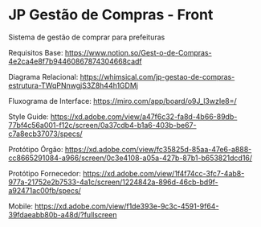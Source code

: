 # JP Gestão de Compras - Front

Sistema de gestão de comprar para prefeituras

Requisitos Base:
https://www.notion.so/Gest-o-de-Compras-4e2ca4e8f7b94460867874304668cadf


Diagrama Relacional:
https://whimsical.com/jp-gestao-de-compras-estrutura-TWqPNnwgjS3Z8h44h1GDMj


Fluxograma de Interface:
https://miro.com/app/board/o9J_l3wzIe8=/


Style Guide:
https://xd.adobe.com/view/a47f6c32-fa8d-4b66-89db-77bf4c56a001-f12c/screen/0a37cdb4-b1a6-403b-be67-c7a8ecb37073/specs/

Protótipo Órgão:
https://xd.adobe.com/view/fc35825d-85aa-47e6-a888-cc8665291084-a966/screen/0c3e4108-a05a-427b-87b1-b653821dcd16/

Protótipo Fornecedor:
https://xd.adobe.com/view/1f4f74cc-3fc7-4ab8-977a-21752e2b7533-4a1c/screen/1224842a-896d-46cb-bd9f-a92471ac00fb/specs/


Mobile:
https://xd.adobe.com/view/f1de393e-9c3c-4591-9f64-39fdaeabb80b-a48d/?fullscreen

